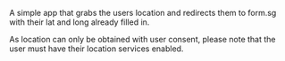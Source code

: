 A simple app that grabs the users location and redirects them to form.sg with their lat and long already filled in. 

As location can only be obtained with user consent, please note that the user must have their location services enabled.